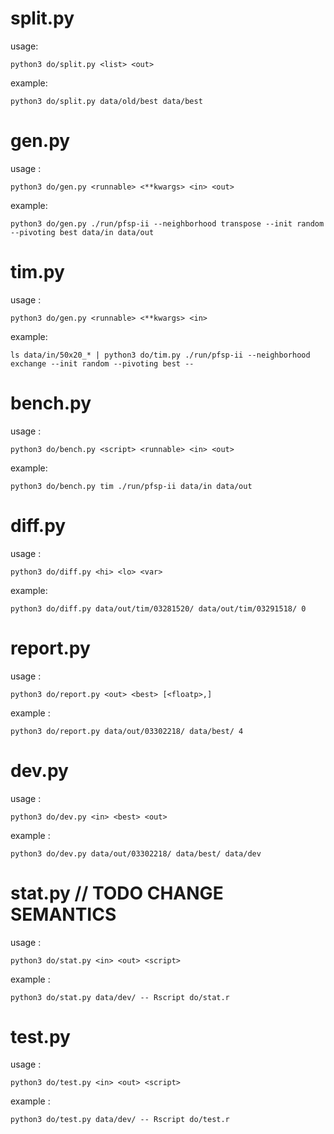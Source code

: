 



split.py
==


usage:

	python3 do/split.py <list> <out>


example:
	
	python3 do/split.py data/old/best data/best




gen.py
==


usage :

	python3 do/gen.py <runnable> <**kwargs> <in> <out>


example:

	python3 do/gen.py ./run/pfsp-ii --neighborhood transpose --init random --pivoting best data/in data/out




tim.py
==


usage :

	python3 do/gen.py <runnable> <**kwargs> <in>


example:

	ls data/in/50x20_* | python3 do/tim.py ./run/pfsp-ii --neighborhood exchange --init random --pivoting best --




bench.py
==


usage :

	python3 do/bench.py <script> <runnable> <in> <out>


example:

	python3 do/bench.py tim ./run/pfsp-ii data/in data/out




diff.py
==


usage :

	python3 do/diff.py <hi> <lo> <var>


example:

	python3 do/diff.py data/out/tim/03281520/ data/out/tim/03291518/ 0




report.py
==


usage :

	python3 do/report.py <out> <best> [<floatp>,]


example :

	python3 do/report.py data/out/03302218/ data/best/ 4




dev.py
==


usage :

	python3 do/dev.py <in> <best> <out>


example :

	python3 do/dev.py data/out/03302218/ data/best/ data/dev




stat.py // TODO CHANGE SEMANTICS
==


usage :

	python3 do/stat.py <in> <out> <script>


example :

	python3 do/stat.py data/dev/ -- Rscript do/stat.r



test.py
==


usage :

	python3 do/test.py <in> <out> <script>


example :

	python3 do/test.py data/dev/ -- Rscript do/test.r